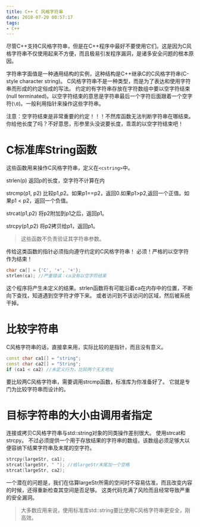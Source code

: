 ```yaml
---
title: C++ C 风格字符串
date: 2018-07-20 00:57:17
tags:
- C++
---
```


尽管C++支持C风格字符串，但是在C++程序中最好不要使用它们。这是因为C风格字符串不仅使用起来不方便，而且极易引发程序漏洞，是诸多安全问题的根本原因。

字符串字面值是一种通用结构的实例，这种结构是C++继承C的C风格字符串(C-style character string)。
C风格字符串不是一种类型，而是为了表达和使用字符串而形成的约定俗成的写法。
约定的有字符串存放在字符数组中要以空字符结束(null terminated)。以空字符结束的意思是字符串最后一个字符后面跟着一个空字符(`\0`)。一般利用指针来操作这些字符串。

注意：空字符结束是非常重要的约定！！！不然库函数无法判断字符串在哪结束。
你给他长度了吗？不好意思，形参里头没说要长度，乖乖的以空字符结束吧！

# C标准库String函数

这些函数用来操作C风格字符串，定义在`<cstring>`中。

strlen(p)
返回p的长度，空字符不计算在内

strcmp(p1, p2)
比较p1,p2。如果p1==p2，返回0.如果p1>p2,返回一个正值。如果p1 < p2，返回一个负值。

strcat(p1,p2)
将p2附加到p1之后，返回p1。

strcpy(p1,p2)
将p2拷贝给p1，返回p1。

> 这些函数不负责验证其字符串参数。

传给这类函数的指针必须指向遵守约定的C风格字符串！
必须！严格的以空字符作为结束！

```C++
char ca[] = {'C', '+', '+'};
strlen(ca); //严重错误：ca没有以空字符结束
```

这个程序将产生未定义的结果。strlen函数将有可能沿着ca在内存中的位置，不断向下查找，知道遇到空字符才停下来。
或者访问到不该访问的区域，然后被系统干掉。

# 比较字符串

C风格字符串的话，直接拿来用，实际比较的是指针，而且没有意义。

```C++
const char ca1[] = "string";
const char ca2[] = "String";
if (ca1 < ca2) //未定义行为，比较两个无关地址
```

要比较两C风格字符串，需要调用strcmp函数，标准库为你准备好了。
它就是专门为比较字符串而设计的。

# 目标字符串的大小由调用者指定

连接或拷贝C风格字符串与std::string对象的同类操作差别很大。
使用strcat和strcpy。
不过必须提供一个用于存放结果的字符串的数组，该数组必须足够大以便容纳下结果字符串及末尾的空字符。

```C++
strcpy(largeStr, ca1);
strcat(largeStr, " "); //给largeStr末尾加一个空格
strcat(largeStr, ca2);
```

一个潜在的问题是，我们在估算largeStr所需的空间时不容易估准，而且改变内容的时候，还得重新检查其空间是否足够。
这类代码充满了风险而且经常导致严重的安全漏洞。

> 大多数应用来说，使用标准库std::string要比使用C风格字符串更安全，刚高效。

